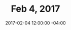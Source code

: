 ---
title: Feb 4, 2017
date: 2017-02-04 12:00:00 -04:00
Caller:
  Name: Barry Dupen (Columbia City, IN)
Band:
  Name: Band O' Goshen (Goshen, IN)
---